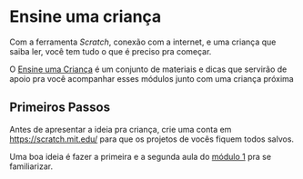 # Ensine uma criança

Com a ferramenta *Scratch*, conexão com a internet, e uma criança que saiba ler, você tem tudo o que é preciso pra começar.

O [Ensine uma Criança](https://www.ensineumacrianca.com.br) é um conjunto de materiais e dicas que servirão de apoio pra você acompanhar esses módulos junto com uma criança próxima

## Primeiros Passos

Antes de apresentar a ideia pra criança, crie uma conta em https://scratch.mit.edu/ para que os projetos de vocês fiquem todos salvos.

Uma boa ideia é fazer a primeira e a segunda aula do [módulo 1](./material/) pra se familiarizar.
